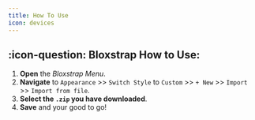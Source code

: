 ```yaml
---
title: How To Use
icon: devices
---
```


## :icon-question: Bloxstrap How to Use:
1. **Open** the *Bloxstrap Menu*.
2. **Navigate** to `Appearance` >> `Switch Style` to `Custom` >> `+ New` >>  `Import` >> `Import from file`.
3. **Select the `.zip` you have downloaded**.
4. **Save** and your good to go!
